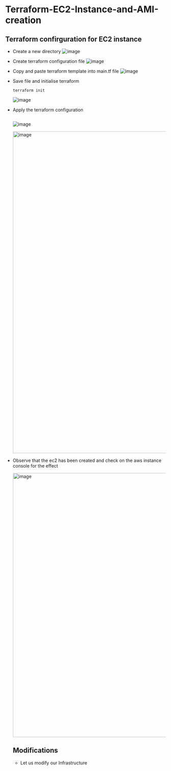 # Terraform-EC2-Instance-and-AMI-creation

## Terraform confirguration for EC2 instance 

* Create a new directory
 ![image](https://github.com/user-attachments/assets/b021950b-7f26-44d0-84e1-17b2b87972ec)


* Create terraform configuration file
  ![image](https://github.com/user-attachments/assets/a6117789-90ed-48c2-858a-48496e4c10c9)

* Copy and paste terraform template into main.tf file
  ![image](https://github.com/user-attachments/assets/9750d55a-5fc7-429d-ab6f-041386bf939d)

* Save file and initialise terraform
  ```
  terraform init
    ```
  ![image](https://github.com/user-attachments/assets/5f1e6a21-f6eb-4e63-aa04-7cacfa2dec56)
  
* Apply the terraform configuration
  ``` terraform apply
  ```
  ![image](https://github.com/user-attachments/assets/3953ea85-b252-4f21-aaec-ebbb521fb520)

  <img width="1920" height="1008" alt="image" src="https://github.com/user-attachments/assets/a46542ef-f07d-486f-b3e5-a962f7ff7efc" />

* Observe that the ec2 has been created and check on the aws instance console for the effect

  <img width="1920" height="827" alt="image" src="https://github.com/user-attachments/assets/f4d4b775-59f8-4e71-a719-59811578a73e" />



  ## Modifications

  * Let us modify our Infrastructure
 

  





  
